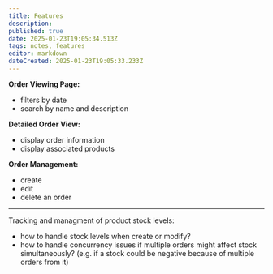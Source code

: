 ```yaml
---
title: Features
description: 
published: true
date: 2025-01-23T19:05:34.513Z
tags: notes, features
editor: markdown
dateCreated: 2025-01-23T19:05:33.233Z
---
```


**Order Viewing Page:** 
- filters by date
- search by name and description

**Detailed Order View:**
- display order information
- display associated products

**Order Management:**
- create
- edit
- delete an order

---

Tracking and managment of product stock levels:
- how to handle stock levels when create or modify?
- how to handle concurrency issues if multiple orders might affect stock simultaneously? (e.g. if a stock could be negative because of multiple orders from it)

